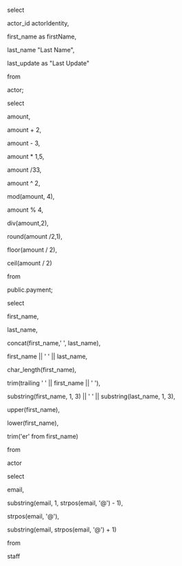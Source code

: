 select

actor_id actorIdentity,

first_name as firstName,

last_name "Last Name",

last_update as "Last Update"

from

actor;

  

  

select

amount,

amount + 2,

amount - 3,

amount * 1,5,

amount /33,

amount ^ 2,

mod(amount, 4),

amount % 4,

div(amount,2),

round(amount /2,1),

floor(amount / 2),

ceil(amount / 2)

from

public.payment;

  

  

select

first_name,

last_name,

concat(first_name,' ', last_name),

first_name || ' ' || last_name,

char_length(first_name),

trim(trailing ' ' || first_name || ' '),

substring(first_name, 1, 3) || ' ' || substring(last_name, 1, 3),

upper(first_name),

lower(first_name),

trim('er' from first_name)

from

actor

select

email,

substring(email, 1, strpos(email, '@') - 1),

strpos(email, '@'),

substring(email, strpos(email, '@') + 1)

from

staff